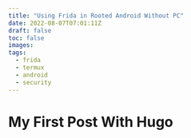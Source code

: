 ```yaml
---
title: "Using Frida in Rooted Android Without PC"
date: 2022-08-07T07:01:11Z
draft: false
toc: false
images:
tags:
  - frida
  - termux
  - android
  - security
---
```


# My First Post With Hugo
